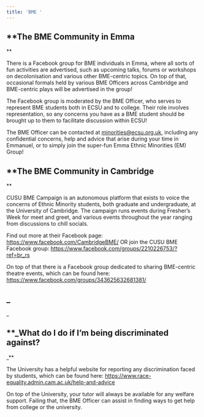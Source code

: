 ```yaml
---
title: 'BME '
---
```

## **The BME Community in Emma**

There is a Facebook group for BME individuals in Emma, where all sorts of fun activities are advertised, such as upcoming talks, forums or workshops on decolonisation and various other BME-centric topics. On top of that, occasional formals held by various BME Officers across Cambridge and BME-centric plays will be advertised in the group!

The Facebook group is moderated by the BME Officer, who serves to represent BME students both in ECSU and to college. Their role involves representation, so any concerns you have as a BME student should be brought up to them to facilitate discussion within ECSU!

The BME Officer can be contacted at minorities@ecsu.org.uk, including any confidential concerns, help and advice that arise during your time in Emmanuel, or to simply join the super-fun Emma Ethnic Minorities (EM) Group! 





## **The BME Community in Cambridge**

CUSU BME Campaign is an autonomous platform that exists to voice the concerns of Ethnic Minority students, both graduate and undergraduate, at the University of Cambridge. The campaign runs events during Fresher’s Week for meet and greet, and various events throughout the year ranging from discussions to chill socials. 

Find out more at their Facebook page: https://www.facebook.com/CambridgeBME/ OR join the CUSU BME Facebook group: https://www.facebook.com/groups/2210226753/?ref=br_rs 

On top of that there is a Facebook group dedicated to sharing BME-centric theatre events, which can be found here: https://www.facebook.com/groups/343625632681381/



## __

## **_What do I do if I’m being discriminated against?_**

The University has a helpful website for reporting any discrimination faced by students, which can be found here: https://www.race-equality.admin.cam.ac.uk/help-and-advice

On top of the University, your tutor will always be available for any welfare support. Failing that, the BME Officer can assist in finding ways to get help from college or the university.
